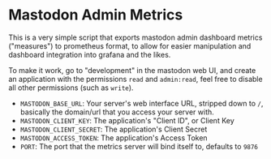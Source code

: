 # Mastodon Admin Metrics

This is a very simple script that exports mastodon admin dashboard metrics ("measures") to prometheus format,
to allow for easier manipulation and dashboard integration into grafana and the likes.

To make it work, go to "development" in the mastodon web UI, and create an application with the permissions `read` and `admin:read`,
feel free to disable all other permissions (such as `write`).

- `MASTODON_BASE_URL`: Your server's web interface URL, stripped down to `/`, basically the domain/url that you access your server with.
- `MASTODON_CLIENT_KEY`: The application's "Client ID", or Client Key
- `MASTODON_CLIENT_SECRET`: The application's Client Secret
- `MASTODON_ACCESS_TOKEN`: The application's Access Token
- `PORT`: The port that the metrics server will bind itself to, defaults to `9876`